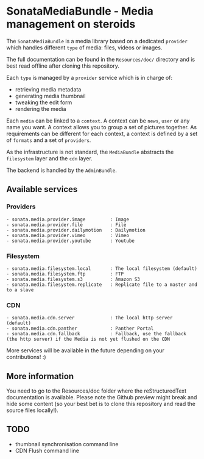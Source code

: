 SonataMediaBundle - Media management on steroids
================================================

The ``SonataMediaBundle`` is a media library based on a dedicated ``provider``
which handles different ``type`` of media: files, videos or images.

The full documentation can be found in the ``Resources/doc/`` directory and
is best read offline after cloning this repository.

Each ``type`` is managed by a ``provider`` service which is in charge of:

  - retrieving media metadata
  - generating media thumbnail
  - tweaking the edit form
  - rendering the media

Each ``media`` can be linked to a ``context``. A context can be ``news``,
``user`` or any name you want. A context allows you to group a set of pictures
together. As requirements can be different for each context, a context
is defined by a set of ``formats`` and a set of ``providers``.

As the infrastructure is not standard, the ``MediaBundle`` abstracts the
``filesystem`` layer and the ``cdn`` layer.

The backend is handled by the ``AdminBundle``.

Available services
------------------

### Providers

    - sonata.media.provider.image         : Image
    - sonata.media.provider.file          : File
    - sonata.media.provider.dailymotion   : Dailymotion
    - sonata.media.provider.vimeo         : Vimeo
    - sonata.media.provider.youtube       : Youtube

### Filesystem

    - sonata.media.filesystem.local       : The local filesystem (default)
    - sonata.media.filesystem.ftp         : FTP
    - sonata.media.filesystem.s3          : Amazon S3
    - sonata.media.filesystem.replicate   : Replicate file to a master and to a slave

### CDN

    - sonata.media.cdn.server             : The local http server (default)
    - sonata.media.cdn.panther            : Panther Portal
    - sonata.media.cdn.fallback           : Fallback, use the fallback (the http server) if the Media is not yet flushed on the CDN

More services will be available in the future depending on your contributions! :)

More information
----------------

You need to go to the Resources/doc folder where the reStructuredText documentation
is available. Please note the Github preview might break and hide some content
(so your best bet is to clone this repository and read the source files locally!).

TODO
----

 - thumbnail synchronisation command line
 - CDN Flush command line